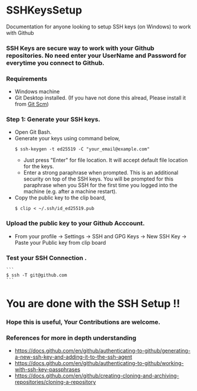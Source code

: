# SSHKeysSetup
Documentation for anyone looking to setup SSH keys (on Windows) to work with Github

### SSH Keys are secure way to work with your Github repositories. No need enter your UserName and Password for everytime you connect to Github.

### Requirements
* Windows machine
* Git Desktop installed. (If you have not done this alread, Please install it from [Git Scm](https://git-scm.com/downloads)) 

### Step 1: Generate your SSH keys.
* Open Git Bash.
* Generate your keys using command below,
    ```
    $ ssh-keygen -t ed25519 -C "your_email@example.com"
    ```
    - Just press "Enter" for file location. It will accept default file location for the keys.
    - Enter a strong paraphrase when prompted. This is an additional security on top of the SSH keys. You will be prompted for this paraphrase when you SSH for the first time you       logged into the machine (e.g. after a machine restart).
* Copy the public key to the clip board,
    ```
    $ clip < ~/.ssh/id_ed25519.pub
    ```
### Upload the public key to your Github Acccount.
* From your profile -> Settings -> SSH and GPG Keys -> New SSH Key -> Paste your Public key from clip board

### Test your SSH Connection .
    ```
    $ ssh -T git@github.com
    ```
# You are done with the SSH Setup !!

### Hope this is useful, Your Contributions are welcome.

### References for more in depth understanding
* https://docs.github.com/en/github/authenticating-to-github/generating-a-new-ssh-key-and-adding-it-to-the-ssh-agent
* https://docs.github.com/en/github/authenticating-to-github/working-with-ssh-key-passphrases
* https://docs.github.com/en/github/creating-cloning-and-archiving-repositories/cloning-a-repository
